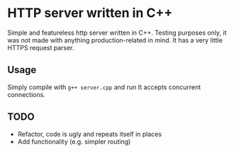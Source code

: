 # HTTP server written in C++
 Simple and featureless http server written in C++.
 Testing purposes only, it was not made with anything production-related in mind.
 It has a very little HTTPS request parser.

## Usage
Simply compile with `g++ server.cpp` and run
It accepts concurrent connections.
## TODO
- Refactor, code is ugly and repeats itself in places
- Add functionality (e.g. simpler routing)